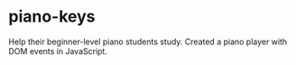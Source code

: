 # piano-keys
Help their beginner-level piano students study. Created a piano player with DOM events in JavaScript.
